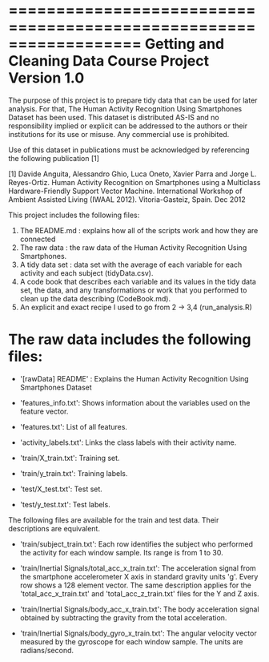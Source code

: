 ==================================================================
Getting and Cleaning Data Course Project
Version 1.0
==================================================================

The purpose of this project is to prepare tidy data that can be used for later analysis. For that, The Human Activity Recognition Using Smartphones Dataset has been used. This dataset is distributed AS-IS and no responsibility implied or explicit can be addressed to the authors or their institutions for its use or misuse. Any commercial use is prohibited.

Use of this dataset in publications must be acknowledged by referencing the following publication [1] 

[1] Davide Anguita, Alessandro Ghio, Luca Oneto, Xavier Parra and Jorge L. Reyes-Ortiz. Human Activity Recognition on Smartphones using a Multiclass Hardware-Friendly Support Vector Machine. International Workshop of Ambient Assisted Living (IWAAL 2012). Vitoria-Gasteiz, Spain. Dec 2012


This project includes the following files:

1. The README.md :  explains how all of the scripts work and how they are connected
2. The raw data : the raw data of the Human Activity Recognition Using Smartphones.
3. A tidy data set : data set with the average of each variable for each activity and each subject (tidyData.csv).
4. A code book  that describes each variable and its values in the tidy data set, the data, and any transformations or work that you performed to clean up the data describing  (CodeBook.md).  
5. An explicit and exact recipe I used to go from 2 -> 3,4 (run_analysis.R)

The raw data includes the following files:
==========================================

- '[rawData] README' : Explains the Human Activity Recognition Using Smartphones Dataset

- 'features_info.txt': Shows information about the variables used on the feature vector.

- 'features.txt': List of all features.

- 'activity_labels.txt': Links the class labels with their activity name.

- 'train/X_train.txt': Training set.

- 'train/y_train.txt': Training labels.

- 'test/X_test.txt': Test set.

- 'test/y_test.txt': Test labels.

The following files are available for the train and test data. Their descriptions are equivalent. 

- 'train/subject_train.txt': Each row identifies the subject who performed the activity for each window sample. Its range is from 1 to 30. 

- 'train/Inertial Signals/total_acc_x_train.txt': The acceleration signal from the smartphone accelerometer X axis in standard gravity units 'g'. Every row shows a 128 element vector. The same description applies for the 'total_acc_x_train.txt' and 'total_acc_z_train.txt' files for the Y and Z axis. 

- 'train/Inertial Signals/body_acc_x_train.txt': The body acceleration signal obtained by subtracting the gravity from the total acceleration. 

- 'train/Inertial Signals/body_gyro_x_train.txt': The angular velocity vector measured by the gyroscope for each window sample. The units are radians/second. 

